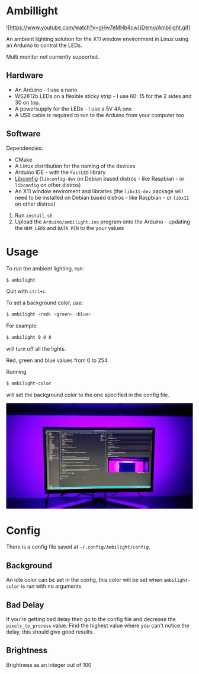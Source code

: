 # Ambillight

![https://www.youtube.com/watch?v=gHw7eMHb4cw](Demo/Ambilight.gif)

An ambient lighting solution for the X11 window environment in Linux using an Arduino to control the LEDs.

Multi monitor not currently supported.

## Hardware
* An Arduino - I use a nano
* WS2812b LEDs on a flexible sticky strip - I use 60: 15 for the 2 sides and 30 on top.
* A powersupply for the LEDs - I use a 5V 4A one
* A USB cable is required to run to the Arduino from your computer too

## Software
Dependencies:
* CMake
* A Linux distribution for the naming of the devices
* Arduino IDE - with the `FastLED` library
* [Libconfig](https://github.com/hyperrealm/libconfig) (`libconfig-dev` on Debian based distros - like Raspbian - or `libconfig` on other distros)
* An X11 window enviroment and libraries (the `libx11-dev` package will need to be installed on Debian based distros - like Raspbian - or `libx11` on other distros)

1. Run `install.sh`
2. Upload the `Arduino/ambilight.ino` program onto the Arduino - updating the `NUM_LEDS` and `DATA_PIN` to the your values

# Usage

To run the ambient lighting, run:
```bash
$ ambilight
```
Quit with `ctrl+c`.

To set a background color, use:
```bash
$ ambilight <red> <green> <blue>
```
For example:
```bash
$ ambilight 0 0 0
```
will turn off all the lights.

Red, green and blue values from 0 to 254.

Running
```bash
$ ambilight-color
```
will set the background color to the one specified in the config file.


![](Demo/Ambilight.jpg)

# Config

There is a config file saved at `~/.config/Ambilight/config`.

## Background

An idle color can be set in the config, this color will be set when `ambilight-color` is run with no arguments.

## Bad Delay

If you're getting bad delay then go to the config file and decrease the `pixels_to_process` value. Find the highest value where you can't notice the delay, this should give good results.  

## Brightness

Brightness as an integer out of 100